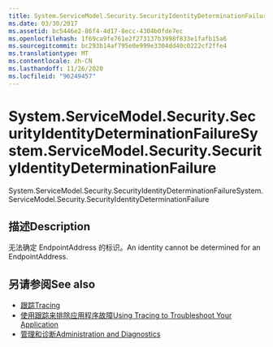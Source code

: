 ```yaml
---
title: System.ServiceModel.Security.SecurityIdentityDeterminationFailure
ms.date: 03/30/2017
ms.assetid: bc5446e2-86f4-4d17-8ecc-4304b0fde7ec
ms.openlocfilehash: 1f69ca9fe761e2f273137b3998f833e1fafb15a6
ms.sourcegitcommit: bc293b14af795e0e999e3304dd40c0222cf2ffe4
ms.translationtype: MT
ms.contentlocale: zh-CN
ms.lasthandoff: 11/26/2020
ms.locfileid: "96249457"
---
```

# <a name="systemservicemodelsecuritysecurityidentitydeterminationfailure"></a><span data-ttu-id="87c17-102">System.ServiceModel.Security.SecurityIdentityDeterminationFailure</span><span class="sxs-lookup"><span data-stu-id="87c17-102">System.ServiceModel.Security.SecurityIdentityDeterminationFailure</span></span>

<span data-ttu-id="87c17-103">System.ServiceModel.Security.SecurityIdentityDeterminationFailure</span><span class="sxs-lookup"><span data-stu-id="87c17-103">System.ServiceModel.Security.SecurityIdentityDeterminationFailure</span></span>  
  
## <a name="description"></a><span data-ttu-id="87c17-104">描述</span><span class="sxs-lookup"><span data-stu-id="87c17-104">Description</span></span>  

 <span data-ttu-id="87c17-105">无法确定 EndpointAddress 的标识。</span><span class="sxs-lookup"><span data-stu-id="87c17-105">An identity cannot be determined for an EndpointAddress.</span></span>  
  
## <a name="see-also"></a><span data-ttu-id="87c17-106">另请参阅</span><span class="sxs-lookup"><span data-stu-id="87c17-106">See also</span></span>

- [<span data-ttu-id="87c17-107">跟踪</span><span class="sxs-lookup"><span data-stu-id="87c17-107">Tracing</span></span>](index.md)
- [<span data-ttu-id="87c17-108">使用跟踪来排除应用程序故障</span><span class="sxs-lookup"><span data-stu-id="87c17-108">Using Tracing to Troubleshoot Your Application</span></span>](using-tracing-to-troubleshoot-your-application.md)
- [<span data-ttu-id="87c17-109">管理和诊断</span><span class="sxs-lookup"><span data-stu-id="87c17-109">Administration and Diagnostics</span></span>](../index.md)
